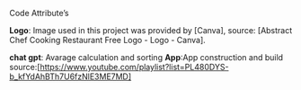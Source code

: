Code Attribute’s 

**Logo**: Image used in this project was provided by [Canva], source: [Abstract Chef Cooking Restaurant Free Logo - Logo - Canva].

**chat gpt**: Avarage calculation and sorting
**App**:App construction and build source:[https://www.youtube.com/playlist?list=PL480DYS-b_kfYdAhBTh7U6fzNlE3ME7MD]
